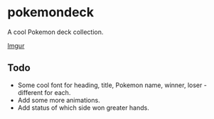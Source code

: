 # pokemondeck

A cool Pokemon deck collection.

[Imgur](https://i.ibb.co/kxNqTHh/Screenshot.png)

## Todo
  * Some cool font for heading, title, Pokemon name, winner, loser - different for each.
   * Add some more animations.
  * Add status of which side won greater hands.
